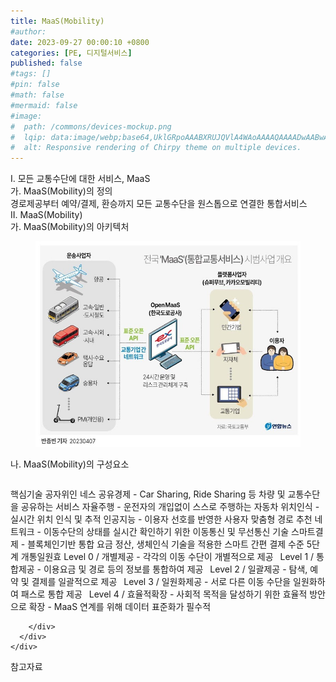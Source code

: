 ```yaml
---
title: MaaS(Mobility)
#author: 
date: 2023-09-27 00:00:10 +0800
categories: [PE, 디지털서비스]
published: false
#tags: []
#pin: false
#math: false
#mermaid: false
#image:
#  path: /commons/devices-mockup.png
#  lqip: data:image/webp;base64,UklGRpoAAABXRUJQVlA4WAoAAAAQAAAADwAABwAAQUxQSDIAAAARL0AmbZurmr57yyIiqE8oiG0bejIYEQTgqiDA9vqnsUSI6H+oAERp2HZ65qP/VIAWAFZQOCBCAAAA8AEAnQEqEAAIAAVAfCWkAALp8sF8rgRgAP7o9FDvMCkMde9PK7euH5M1m6VWoDXf2FkP3BqV0ZYbO6NA/VFIAAAA
#  alt: Responsive rendering of Chirpy theme on multiple devices.
---
```


<div class="post-wrap">
  <div class="para">
    <div class="para-title">
      I. 모든 교통수단에 대한 서비스, MaaS
    </div>
    <div class="para-cntnt">
      <div class="para">
        <div class="para-title">
          가. MaaS(Mobility)의 정의
        </div>
        <div class="para-cntnt">
            경로제공부터 예약/결제, 환승까지 모든 교통수단을 원스톱으로 연결한 통합서비스  
        </div>
      </div>
    </div>
  </div>
  
  <div class="para">
    <div class="para-title">
      II. MaaS(Mobility)
    </div>
    <div class="para-cntnt">
      <div class="para">
        <div class="para-title">
          가. MaaS(Mobility)의 아키텍처
        </div>
        <div class="para-cntnt">
          <figure class="post-figure">
            <img src="/assets/img/posts/MaaS(Mobility).png" alt="MaaS(Mobility)">
<!--            <figcaption>Source: Unveiling the Metaverse: Exploring Emerging Trends, Multifaceted Perspectives, and Future Challenges</figcaption>-->
          </figure>
        </div>
      </div>
      <div class="para">
        <div class="para-title">
          나. MaaS(Mobility)의 구성요소
        </div>
        <div class="para-cntnt">
          <table class="post-table">
          </table>
          핵심기술 공자위인 네스
  공유경제 - Car Sharing, Ride Sharing 등 차량 및 교통수단을 공유하는 서비스   
  자율주행 - 운전자의 개입없이 스스로 주행하는 자동차   
  위치인식 - 실시간 위치 인식 및 추적   
  인공지능 - 이용자 선호를 반영한 사용자 맞춤형 경로 추천
  네트워크 - 이동수단의 상태를 실시간 확인하기 위한 이동통신 및 무선통신 기술   
  스마트결제 - 블록체인기반 통합 요금 정산, 생체인식 기술을 적용한 스마트 간편 결제 
수준 5단계 개통일원효
  Level 0 / 개별제공 - 각각의 이동 수단이 개별적으로 제공
 Level 1 / 통합제공 - 이용요금 및 경로 등의 정보를 통합하여 제공
 Level 2 / 일괄제공 - 탐색, 예약 및 결제를 일괄적으로 제공
 Level 3 / 일원화제공 - 서로 다른 이동 수단을 일원화하여 패스로 통합 제공
 Level 4 / 효율적확장 - 사회적 목적을 달성하기 위한 효율적 방안으로 확장
- MaaS 연계를 위해 데이터 표준화가 필수적

        </div>
      </div>
    </div>
  </div>

  <div class="refr-wrap">
    <div class="refr-title">
        참고자료
    </div>
    <ol class="refr-list">
    <!--    <li>(나현식, 최대선) <a target="_blank" href="https://scienceon.kisti.re.kr/commons/util/originalView.do?cn=JAKO202225948430499&oCn=JAKO202225948430499&dbt=JAKO&journal=NJOU00291864">메타버스 보안 위협 요소 및 대응 방안 검토</a></li>-->
    <!--    <li>(M. Uddin, S. Manickam, H. Ullah, M. Obaidat and A. Dandoush) <a target="_blank" href="https://ieeexplore.ieee.org/abstract/document/10138386">Unveiling the Metaverse: Exploring Emerging Trends, Multifaceted Perspectives, and Future Challenges</a></li>-->
    </ol>
  </div>
</div>
